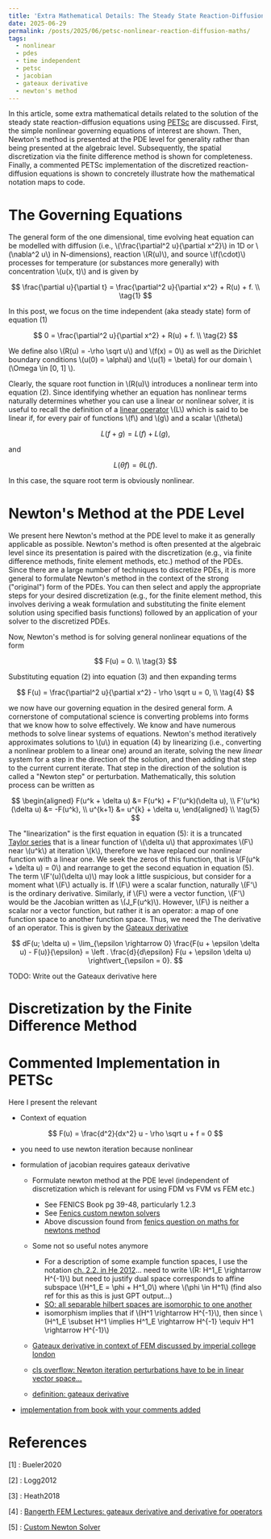 ```yaml
---
title: 'Extra Mathematical Details: The Steady State Reaction-Diffusion Equations and their Solution in PETSc'
date: 2025-06-29
permalink: /posts/2025/06/petsc-nonlinear-reaction-diffusion-maths/
tags:
  - nonlinear
  - pdes
  - time independent
  - petsc
  - jacobian
  - gateaux derivative 
  - newton's method
---
```


In this article, some extra mathematical details related to the 
solution of the steady state reaction-diffusion equations using 
[PETSc](https://petsc.org/release/) are discussed. First, the simple nonlinear
governing equations of interest are shown. Then, Newton's method is presented
at the PDE level for generality rather than being presented at the algebraic
level. Subsequently, the spatial discretization via the finite difference method 
is shown for completeness. Finally, a commented PETSc implementation of the 
discretized reaction-diffusion equations is shown to concretely illustrate how 
the mathematical notation maps to code. 

# The Governing Equations

The general form of the one dimensional, time evolving heat equation 
can be modelled with diffusion (i.e., \\(\frac{\partial^2 u}{\partial x^2}\\) 
in 1D or \\(\nabla^2 u\\) in N-dimensions), reaction 
\\(R(u)\\), and source \\(f(\cdot)\\) processes for temperature (or substances 
more generally) with concentration \\(u(x, t)\\) and is given by

$$
\frac{\partial u}{\partial t} = \frac{\partial^2 u}{\partial x^2} + R(u) + f. \\ \tag{1}
$$

In this post, we focus on the time independent (aka steady state) form of 
equation (1)

$$
0 = \frac{\partial^2 u}{\partial x^2} + R(u) + f. \\ \tag{2}
$$

We define also \\(R(u) = -\rho \sqrt u\\) and \\(f(x) = 0\\) as well as the 
Dirichlet boundary conditions \\(u(0) = \alpha\\) and \\(u(1) = \beta\\) for our 
domain \\(\Omega \in [0, 1] \\).

Clearly, the
square root function in \\(R(u)\\) introduces a nonlinear term into
equation (2). Since identifying whether an equation has nonlinear terms naturally
determines whether you can use a linear or nonlinear solver, it is useful
to recall the definition of a [linear operator](https://mathworld.wolfram.com/LinearOperator.html)
\\(L\\) which is said to be linear if, for every pair of functions \\(f\\)
and \\(g\\) and a scalar \\(\theta\\)

$$
L(f + g) = L(f) + L(g),
$$

and

$$
L(\theta f) = \theta L(f).
$$

In this case, the square root term is obviously nonlinear.

# Newton's Method at the PDE Level

We present here Newton's method at the PDE level to make it as generally 
applicable as possible. Newton's method is often presented at the algebraic 
level since its presentation is paired with the discretization (e.g., via
finite difference methods, finite element methods, etc.) method of the PDEs. Since 
there are a large number of techniques to discretize PDEs, it is more general to 
formulate Newton's method in the context of the strong 
("original") form of the PDEs. You can then select and apply the appropriate 
steps for your desired discretization (e.g., for the finite element method,
this involves deriving a weak formulation and substituting the finite element
solution using specified basis functions) followed by an application of your
solver to the discretized PDEs.

Now, Newton's method is for solving general nonlinear equations of the form

$$
F(u) = 0. \\ \tag{3}
$$

Substituting equation (2) into equation (3) and then expanding terms

$$
F(u) = \frac{\partial^2 u}{\partial x^2} - \rho \sqrt u = 0, \\ \tag{4}
$$

we now have our governing equation in the desired general form. A cornerstone of
computational science is converting problems into forms that we know how
to solve effectively. We know and have numerous methods to solve linear 
systems of equations. Newton's method iteratively approximates solutions
to \\(u\\) in equation (4) by linearizing (i.e., converting a nonlinear problem
to a linear one) around an iterate, solving the new *linear* system for a 
step in the direction of the solution, and then adding that step to the current
current iterate. That step in the direction of the solution is called a 
"Newton step" or perturbation. Mathematically, this solution process 
can be written as 

$$
\begin{aligned}
F(u^k + \delta u) &= F(u^k) + F'(u^k)(\delta u), \\
F'(u^k)(\delta u) &= -F(u^k), \\
u^{k+1} &= u^{k} + \delta u,
\end{aligned} \\ \tag{5}
$$ 

The "linearization" is the first equation in equation (5): it is a truncated 
[Taylor series](https://en.wikipedia.org/wiki/Taylor_series) that is a linear
function of \\(\delta u\\) that approximates \\(F\\) near \\(u^k\\) at
iteration \\(k\\), therefore we have replaced our nonlinear function with a 
linear one. We seek the zeros of this function, that is 
\\(F(u^k + \delta u) = 0\\) and rearrange to get the second equation in 
equation (5). The term \\(F'(u)(\delta u)\\) may look a little suspicious, but
consider for a moment what \\(F\\) actually is. If \\(F\\) were a scalar
function, naturally \\(F'\\) is the ordinary derivative. Similarly, 
if \\(F\\) were a vector function, \\(F'\\) would be the Jacobian written
as \\(J_F(u^k)\\). However, \\(F\\) is neither a scalar nor a vector function,
but rather it is an operator: a map of one function space to another 
function space. Thus, we need the The derivative of an operator. This is given 
by the [Gateaux derivative](https://en.wikipedia.org/wiki/Gateaux_derivative)

$$
dF(u; \delta u) = \lim_{\epsilon \rightarrow 0} \frac{F(u + \epsilon \delta u) - F(u)}{\epsilon} = \left . \frac{d}{d\epsilon} F(u + \epsilon \delta u) \right\vert_{\epsilon = 0}.
$$

TODO: Write out the Gateaux derivative here

# Discretization by the Finite Difference Method

# Commented Implementation in PETSc

Here I present the relevant 

* Context of equation

$$
F(u) = \frac{d^2}{dx^2} u - \rho \sqrt u + f = 0
$$

* you need to use newton iteration because nonlinear

* formulation of jacobian requires gateaux derivative
    * Formulate newton method at the PDE level (independent of discretization
        which is relevant for using FDM vs FVM vs FEM etc.)
        * See FENICS Book pg 39-48, particularly 1.2.3
        * See [Fenics custom newton solvers](https://jsdokken.com/dolfinx-tutorial/chapter4/newton-solver.html)
        * Above discussion found from [fenics question on maths for newtons method](https://fenicsproject.discourse.group/t/mathematically-correct-representation-of-newtons-method-in-weak-formulation/14439)
    * Some not so useful notes anymore 
        * For a description of some example function spaces, I use the notation [ch. 2.2. in He 2012](https://uu.diva-portal.org/smash/record.jsf?pid=diva2%3A544511&dswid=-3123)... need to write \\(R: H^1_E \rightarrow H^{-1}\\) but need to justify
    dual space corresponds to affine subspace \\(H^1_E = \phi + H^1_0\\) where \\(\phi \in H^1\\) (find also ref for this as this is just GPT output...)
        * [SO: all separable hilbert spaces are isomorphic to one another](https://math.stackexchange.com/questions/314113/dual-space-of-h1)
        * isomorphism implies that if \\(H^1 \rightarrow H^{-1}\\), then since 
            \\(H^1_E \subset H^1 \implies H^1_E \rightarrow H^{-1} \equiv H^1 \rightarrow H^{-1}\\)
    * [Gateaux derivative in context of FEM discussed by imperial college london](https://finite-element.github.io/8_nonlinear_problems.html)
    * [cls overflow: Newton iteration perturbations have to be in linear vector space...](https://scicomp.stackexchange.com/questions/45146/notation-for-defining-operators-for-residual-form-of-pde)

    * [definition: gateaux derivative](https://en.wikipedia.org/wiki/Gateaux_derivative)

* [implementation from book with your comments added](https://github.com/bueler/p4pdes/blob/master/c/ch4/reaction.c)

# References

[1] : Bueler2020

[2] : Logg2012

[3] : Heath2018

[4] : [Bangerth FEM Lectures: gateaux derivative and derivative for operators](https://www.youtube.com/watch?v=oVvIWMDctlE)

[5] : [Custom Newton Solver](https://jsdokken.com/dolfinx-tutorial/chapter4/newton-solver.html)


